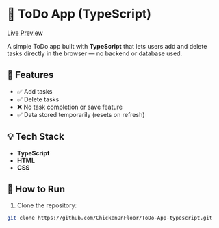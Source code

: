 # 📝 ToDo App (TypeScript)

[Live Preview](todotypescript12.netlify.app)

A simple ToDo app built with **TypeScript** that lets users add and delete tasks directly in the browser — no backend or database used.

## 🚀 Features

- ✅ Add tasks
- ✅ Delete tasks
- ❌ No task completion or save feature
- ✅ Data stored temporarily (resets on refresh)

## 💡 Tech Stack

- **TypeScript**
- **HTML**
- **CSS**

## 📁 How to Run

1. Clone the repository:

```bash
git clone https://github.com/ChickenOnFloor/ToDo-App-typescript.git

